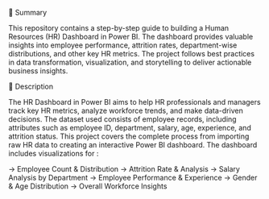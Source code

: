 📌 Summary

This repository contains a step-by-step guide to building a Human Resources (HR) Dashboard in Power BI. The dashboard provides valuable insights into employee performance, attrition rates, department-wise distributions, and other key HR metrics. The project follows best practices in data transformation, visualization, and storytelling to deliver actionable business insights.

📖 Description

The HR Dashboard in Power BI aims to help HR professionals and managers track key HR metrics, analyze workforce trends, and make data-driven decisions. The dataset used consists of employee records, including attributes such as employee ID, department, salary, age, experience, and attrition status. This project covers the complete process from importing raw HR data to creating an interactive Power BI dashboard. The dashboard includes visualizations for :

-> Employee Count & Distribution
-> Attrition Rate & Analysis
-> Salary Analysis by Department
-> Employee Performance & Experience
-> Gender & Age Distribution
-> Overall Workforce Insights
